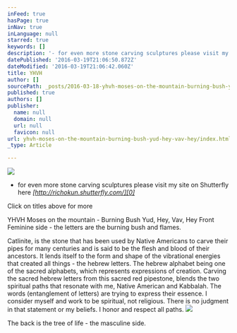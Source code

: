 ```yaml
---
inFeed: true
hasPage: true
inNav: true
inLanguage: null
starred: true
keywords: []
description: '- for even more stone carving sculptures please visit my site on Shutterfly here http://richokun.shutterfly.com/'
datePublished: '2016-03-19T21:06:50.872Z'
dateModified: '2016-03-19T21:06:42.060Z'
title: YHVH
author: []
sourcePath: _posts/2016-03-18-yhvh-moses-on-the-mountain-burning-bush-yud-hey-vav-hey.md
published: true
authors: []
publisher:
  name: null
  domain: null
  url: null
  favicon: null
url: yhvh-moses-on-the-mountain-burning-bush-yud-hey-vav-hey/index.html
_type: Article

---
```

![](https://s3-us-west-2.amazonaws.com/the-grid-img/p/d146a892555876f2eacf7f3d1d941390cb3e107a.jpg)

- for even more stone carving sculptures please visit my site on Shutterfly here _[http://richokun.shutterfly.com/][0]_

Click on titles above for more

YHVH Moses on the mountain - Burning Bush Yud, Hey, Vav, Hey Front Feminine side - the letters are the burning bush and flames.

Catlinite, is the stone that has been used by Native Americans to carve their pipes for many centuries and is said to be the flesh and blood of their ancestors. It lends itself to the form and shape of the vibrational energies that created all things - the hebrew letters. The hebrew alphabet being one of the sacred alphabets, which represents expressions of creation. Carving the sacred hebrew letters from this sacred red pipestone, blends the two spiritual paths that resonate with me, Native American and Kabbalah. The words (entanglement of letters) are trying to express their essence.  I consider myself and work to be spiritual, not religious.  There is no judgment in that statement or my beliefs. I honor and respect all paths.
![](https://the-grid-user-content.s3-us-west-2.amazonaws.com/e27565ee-eebb-4c1a-948b-5083e8c29f76.jpg)

The back is the tree of life - the masculine side.

[0]: http://richokun.shutterfly.com/